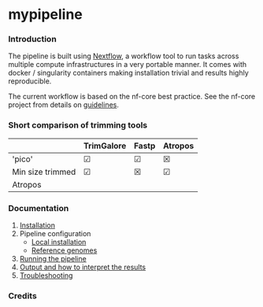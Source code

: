 # mypipeline

<!-- TODO: Add pipeline title -->

### Introduction

The pipeline is built using [Nextflow](https://www.nextflow.io), a workflow tool to run tasks across multiple compute infrastructures in a very portable manner. 
It comes with docker / singularity containers making installation trivial and results highly reproducible.

The current workflow is based on the nf-core best practice. See the nf-core project from details on [guidelines](https://nf-co.re/).

### Short comparison of trimming tools

|   | TrimGalore | Fastp | Atropos |
|---|------------|-------|---------|
| 'pico'  | &#x2611;  | &#x2611; | &#9746; | 
| Min size trimmed  | &#x2611;  | &#x2612;  | &#x2611;  |
| Atropos |    |   |   |

### Documentation

1. [Installation](docs/installation.md)
2. Pipeline configuration
    * [Local installation](docs/configuration/local.md)
    * [Reference genomes](docs/configuration/reference_genomes.md)  
3. [Running the pipeline](docs/usage.md)
4. [Output and how to interpret the results](docs/output.md)
5. [Troubleshooting](docs/troubleshooting.md)

<!-- TODO nf-core: Add a brief overview of what the pipeline does and how it works -->

### Credits
<!-- TODO add authors -->
